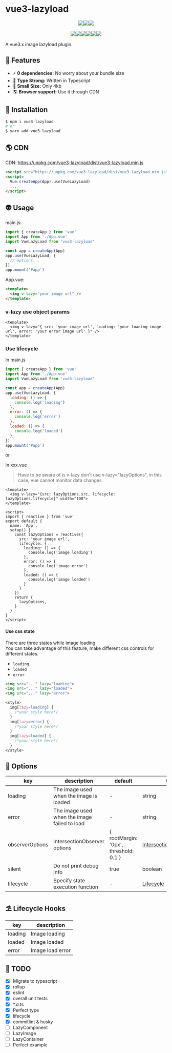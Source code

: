 # vue3-lazyload

<div style="display:flex;width:100%;justify-content:center;">
<img src="https://img.shields.io/npm/v/vue3-lazyload" />
<img src="https://img.shields.io/github/package-json/dependency-version/murongg/vue3-lazyload/vue" />
<img src="https://img.shields.io/github/package-json/dependency-version/murongg/vue3-lazyload/dev/rollup/develop" />
</div>
<br />
<div style="display:flex;width:100%;justify-content:center;">
<img src="https://img.shields.io/travis/murongg/vue3-lazyload" />
<img src="https://img.shields.io/bundlephobia/min/vue3-lazyload" />
<img src="https://img.shields.io/github/repo-size/murongg/vue3-lazyload" />
<img src="https://img.shields.io/npm/l/vue3-lazyload" />
<img src="https://img.shields.io/github/issues/murongg/vue3-lazyload" />
<img src="https://img.shields.io/github/issues-pr/murongg/vue3-lazyload" />
</div>
<br />
A vue3.x image lazyload plugin.  
<br />

## 🚀 Features
- ⚡ **0 dependencies:** No worry about your bundle size
- 🦾 **Type Strong:** Written in Typescript
- 💪 **Small Size:** Only 4kb
- 🌎 **Browser support:** Use it through CDN

## 📎 Installation
```sh
$ npm i vue3-lazyload
# or
$ yarn add vue3-lazyload
```

## 🌎 CDN

CDN: https://unpkg.com/vue3-lazyload/dist/vue3-lazyload.min.js
```html
<script src="https://unpkg.com/vue3-lazyload/dist/vue3-lazyload.min.js"></script>
<script>
  Vue.createApp(App).use(VueLazyLoad)
  ...
</script>
```

## 👽 Usage

main.js:

```js
import { createApp } from 'vue'
import App from './App.vue'
import VueLazyLoad from 'vue3-lazyload'

const app = createApp(App)
app.use(VueLazyLoad, {
  // options...
})
app.mount('#app')
```
App.vue:
```html
<template>
  <img v-lazy="your image url" />
</template>
```

### v-lazy use object params

```vue
<template>
  <img v-lazy="{ src: 'your image url', loading: 'your loading image url', error: 'your error image url' }" />
</template>
```

### Use lifecycle

In main.js

```js
import { createApp } from 'vue'
import App from './App.vue'
import VueLazyLoad from 'vue3-lazyload'

const app = createApp(App)
app.use(VueLazyLoad, {
  loading: () => {
    console.log('loading')
  },
  error: () => {
    console.log('error')
  },
  loaded: () => {
    console.log('loaded')
  }
})
app.mount('#app')
```

or

In xxx.vue
> Have to be aware of is v-lazy don't use v-lazy="lazyOptions", in this case, vue cannot monitor data changes.

```vue
<template>
  <img v-lazy="{src: lazyOptions.src, lifecycle: lazyOptions.lifecycle}" width="100"> 
</template>

<script>
import { reactive } from 'vue'
export default {
  name: 'App',
  setup() {
    const lazyOptions = reactive({
      src: 'your image url',
      lifecycle: {
        loading: () => {
          console.log('image loading')
        },
        error: () => {
          console.log('image error')
        },
        loaded: () => {
          console.log('image loaded')
        }
      }
    })
    return {
      lazyOptions,
    }
  }
}
</script>

```

#### Use css state

There are three states while image loading.  
You can take advantage of this feature, make different css controls for different states.  

- `loading` 
- `loaded` 
- `error`

```html
<img src="..." lazy="loading">
<img src="..." lazy="loaded">
<img src="..." lazy="error">
```
```css
<style>
  img[lazy=loading] {
    /*your style here*/
  }
  img[lazy=error] {
    /*your style here*/
  }
  img[lazy=loaded] {
    /*your style here*/
  }
</style>
```

## 📁 Options

|  key   | description  | default | type |
|  ----  | ----  | ----  | ----  |
| loading  | The image used when the image is loaded | - | string |
| error  | The image used when the image failed to load | -  | string |
| observerOptions  | IntersectionObserver options | { rootMargin: '0px', threshold: 0.1 } | [IntersectionObserverInit]([链接地址](https://developer.mozilla.org/en-US/docs/Web/API/IntersectionObserver))|
| silent  | Do not print debug info	 | true  | boolean |
| lifecycle  | Specify state execution function	 | -  | [Lifecycle](#Lifecycle) |

## ⛱ Lifecycle Hooks

|  key   | description  |
|  ----  | ----  |
| loading  | Image loading |
| loaded  | Image loaded |
| error  | Image load error |

## 📄 TODO
- [x] Migrate to typescript
- [x] rollup
- [x] eslint
- [x] overall unit tests
- [x] *.d.ts
- [x] Perfect type
- [x] lifecycle
- [x] commitlint & husky
- [ ] LazyComponent
- [ ] LazyImage
- [ ] LazyContainer
- [ ] Perfect example
